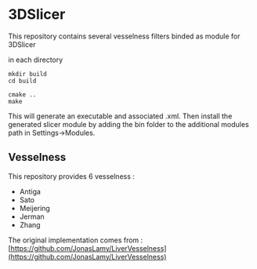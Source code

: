 # 3DSlicer

This repository contains several vesselness filters binded as module for 3DSlicer

in each directory
```
mkdir build
cd build

cmake ..
make
```
This will generate an executable and associated .xml. Then install the generated slicer module by adding the bin folder to the additional modules path in Settings->Modules.

## Vesselness

This repository provides 6 vesselness :

- Antiga
- Sato
- Meijering
- Jerman
- Zhang

The original implementation comes from : [https://github.com/JonasLamy/LiverVesselness](https://github.com/JonasLamy/LiverVesselness)
